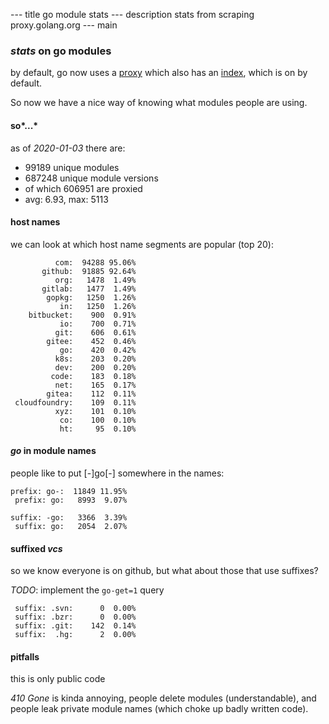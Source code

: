 --- title
go module stats
--- description
stats from scraping proxy.golang.org
--- main

### _stats_ on go modules

by default, go now uses a [proxy](https://proxy.golang.org)
which also has an [index](https://index.golang.org),
which is on by default.

So now we have a nice way
of knowing what modules people are using.

#### so*...*

as of _2020-01-03_ there are:

- 99189 unique modules
- 687248 unique module versions
- of which 606951 are proxied
- avg: 6.93, max: 5113

#### host names

we can look at which host name segments are popular (top 20):

```
          com:  94288 95.06%
       github:  91885 92.64%
          org:   1478  1.49%
       gitlab:   1477  1.49%
        gopkg:   1250  1.26%
           in:   1250  1.26%
    bitbucket:    900  0.91%
           io:    700  0.71%
          git:    606  0.61%
        gitee:    452  0.46%
           go:    420  0.42%
          k8s:    203  0.20%
          dev:    200  0.20%
         code:    183  0.18%
          net:    165  0.17%
        gitea:    112  0.11%
 cloudfoundry:    109  0.11%
          xyz:    101  0.10%
           co:    100  0.10%
           ht:     95  0.10%
```

#### _go_ in module names

people like to put [-]go[-] somewhere in the names:

```
prefix: go-:  11849 11.95%
 prefix: go:   8993  9.07%

suffix: -go:   3366  3.39%
 suffix: go:   2054  2.07%
```

#### suffixed _vcs_

so we know everyone is on github,
but what about those that use suffixes?

_TODO_: implement the `go-get=1` query

```
 suffix: .svn:      0  0.00%
 suffix: .bzr:      0  0.00%
 suffix: .git:    142  0.14%
 suffix:  .hg:      2  0.00%
```

#### pitfalls

this is only public code

_410 Gone_ is kinda annoying,
people delete modules (understandable),
and people leak private module names
(which choke up badly written code).
